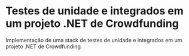 # Testes de unidade e integrados em um projeto .NET de Crowdfunding

Implementação de uma stack de testes de unidade e integrados em um projeto .NET de Crowdfunding
